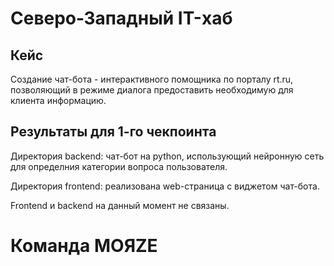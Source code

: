 # Северо-Западный IT-хаб

## Кейс

Создание чат-бота - интерактивного помощника по порталу rt.ru, позволяющий в режиме диалога предоставить необходимую для клиента информацию.

## Результаты для 1-го чекпоинта

Директория backend: чат-бот на python, использующий нейронную сеть для определния категории вопроса пользователя.

Директория frontend: реализована web-страница с виджетом чат-бота.

Frontend и backend на данный момент не связаны.

# Команда MOЯZE
